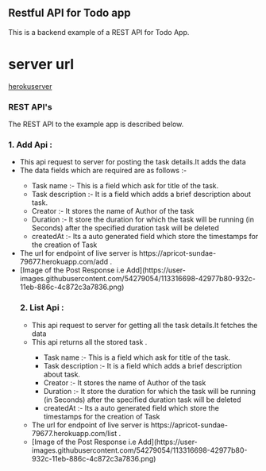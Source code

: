 ## Restful API for Todo app

This is a backend example of a REST
API for Todo App.

# server url
[herokuserver](https://apricot-sundae-79677.herokuapp.com/)


### REST API's

The REST API to the example app is described below.

### 1. Add Api :
<ul>
  <li> This api request to server for posting the task details.It adds the data</li>
  <li>The data fields which are required are as follows :- </li>
  <ul>
    <li>Task name :- This is a field which ask for title of the task.</li>
    <li>Task description :- It is a field which adds a brief description about task.</li>
    <li>Creator :- It stores the name of Author of the task</li>
    <li>Duration :- It store the duration for which the task will be running (in Seconds) after the specified duration task will be deleted</li>
    <li>createdAt :- Its a auto generated field which store the timestamps for the creation of Task</li>
</ul>
  <li>The url for endpoint of live server is https://apricot-sundae-79677.herokuapp.com/add .</li>
  <li>[Image of the Post Response i.e Add](https://user-images.githubusercontent.com/54279054/113316698-42977b80-932c-11eb-886c-4c872c3a7836.png)</li>


### 2. List Api :
<ul>
  <li> This api request to server for getting all the task details.It fetches the data</li>
  <li>This api returns all the stored task . </li>
  <ul>
    <li>Task name :- This is a field which ask for title of the task.</li>
    <li>Task description :- It is a field which adds a brief description about task.</li>
    <li>Creator :- It stores the name of Author of the task</li>
    <li>Duration :- It store the duration for which the task will be running (in Seconds) after the specified duration task will be deleted</li>
    <li>createdAt :- Its a auto generated field which store the timestamps for the creation of Task</li>
</ul>
  <li>The url for endpoint of live server is https://apricot-sundae-79677.herokuapp.com/list .</li>
  <li>[Image of the Post Response i.e Add](https://user-images.githubusercontent.com/54279054/113316698-42977b80-932c-11eb-886c-4c872c3a7836.png)</li>


